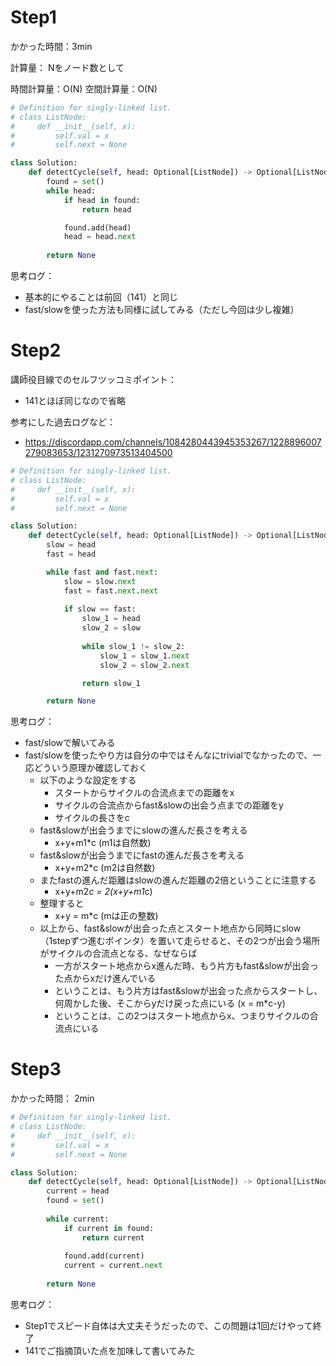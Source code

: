 # Step1

かかった時間：3min

計算量：
Nをノード数として

時間計算量：O(N)
空間計算量：O(N)

```python
# Definition for singly-linked list.
# class ListNode:
#     def __init__(self, x):
#         self.val = x
#         self.next = None

class Solution:
    def detectCycle(self, head: Optional[ListNode]) -> Optional[ListNode]:
        found = set()
        while head:
            if head in found:
                return head

            found.add(head)
            head = head.next
        
        return None
```
思考ログ：
- 基本的にやることは前回（141）と同じ
- fast/slowを使った方法も同様に試してみる（ただし今回は少し複雑）

# Step2

講師役目線でのセルフツッコミポイント：
- 141とほぼ同じなので省略

参考にした過去ログなど：
- https://discordapp.com/channels/1084280443945353267/1228896007279083653/1231270973513404500


```python
# Definition for singly-linked list.
# class ListNode:
#     def __init__(self, x):
#         self.val = x
#         self.next = None

class Solution:
    def detectCycle(self, head: Optional[ListNode]) -> Optional[ListNode]:
        slow = head
        fast = head

        while fast and fast.next:
            slow = slow.next
            fast = fast.next.next
            
            if slow == fast:
                slow_1 = head
                slow_2 = slow
                
                while slow_1 != slow_2:
                    slow_1 = slow_1.next
                    slow_2 = slow_2.next

                return slow_1

        return None
```
思考ログ：
- fast/slowで解いてみる
- fast/slowを使ったやり方は自分の中ではそんなにtrivialでなかったので、一応どういう原理か確認しておく
  - 以下のような設定をする
    - スタートからサイクルの合流点までの距離をx
    - サイクルの合流点からfast&slowの出会う点までの距離をy
    - サイクルの長さをc
  - fast&slowが出会うまでにslowの進んだ長さを考える
    - x+y+m1*c (m1は自然数)
  - fast&slowが出会うまでにfastの進んだ長さを考える
    - x+y+m2*c (m2は自然数)
  - またfastの進んだ距離はslowの進んだ距離の2倍ということに注意する
    - x+y+m2*c = 2(x+y+m1*c)
  - 整理すると
    - x+y = m*c (mは正の整数)
  - 以上から、fast&slowが出会った点とスタート地点から同時にslow（1stepずつ進むポインタ）を置いて走らせると、その2つが出会う場所がサイクルの合流点となる、なぜならば
    - 一方がスタート地点からx進んだ時、もう片方もfast&slowが出会った点からxだけ進んでいる
    - ということは、もう片方はfast&slowが出会った点からスタートし、何周かした後、そこからyだけ戻った点にいる (x = m*c-y)
    - ということは、この2つはスタート地点からx、つまりサイクルの合流点にいる

# Step3

かかった時間： 2min

```python
# Definition for singly-linked list.
# class ListNode:
#     def __init__(self, x):
#         self.val = x
#         self.next = None

class Solution:
    def detectCycle(self, head: Optional[ListNode]) -> Optional[ListNode]:
        current = head
        found = set()
        
        while current:
            if current in found:
                return current
            
            found.add(current)
            current = current.next
        
        return None
```
思考ログ：
- Step1でスピード自体は大丈夫そうだったので、この問題は1回だけやって終了
- 141でご指摘頂いた点を加味して書いてみた

